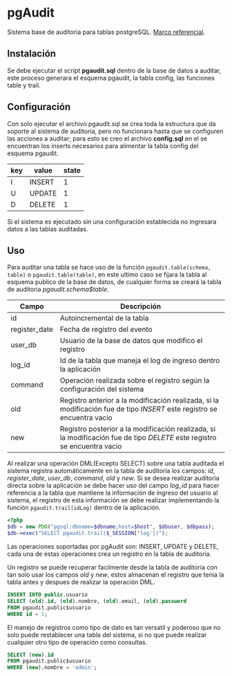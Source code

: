 pgAudit
=======
Sistema base de auditoria para tablas postgreSQL. [Marco referencial](http://www.juanluramirez.com/auditoria-bases-datos/).

Instalación
-----------
Se debe ejecutar el script **pgaudit.sql** dentro de la base de datos a auditar, este proceso generara el esquema pgaudit, la tabla config, las funciones table y trail.

Configuración
-------------
Con solo ejecutar el archivo pgaudit.sql se crea toda la estructura que da soporte al sistema de auditoria, pero no funcionara hasta que se configuren las acciones a auditar; para esto se creo el archivo **config.sql** en el se encuentran los inserts necesarios para alimentar la tabla config del esquema pgaudit.

| key | value | state |
|-----|-------|-------|
| I | INSERT | 1 |
| U | UPDATE | 1 |
| D | DELETE | 1 |

Si el sistema es ejecutado sin una configuración establecida no ingresara datos a las tablas auditadas.

Uso
---
Para auditar una tabla se hace uso de la función `pgaudit.table(schema, table)` o `pgaudit.table(table)`, en este ultimo caso se fijara la tabla al esquema publico de la base de datos, de cualquier forma se creará la tabla de auditoria *pgaudit.schema$table*.

| Campo | Descripción |
|-------|-------------|
| id | Autoincremental de la tabla |
| register_date | Fecha de registro del evento |
| user_db | Usuario de la base de datos que modifico el registro |
| log_id | Id de la tabla que maneja el log de ingreso dentro la aplicación |
| command | Operación realizada sobre el registro según la configuración del sistema |
| old | Registro anterior a la modificación realizada, si la modificación fue de tipo *INSERT* este registro se encuentra vacio |
| new | Registro posterior a la modificación realizada, si la modificación fue de tipo *DELETE* este registro se encuentra vacio |

Al realizar una operación DML(Excepto SELECT) sobre una tabla auditada el sistema registra automáticamente en la tabla de auditoria los campos: *id*, *register_date*, *user_db*, *command*, *old* y *new*. Si se desea realizar auditoria directa sobre la aplicación se debe hacer uso del campo *log_id* para hacer referencia a la tabla que mantiene la información de ingreso del usuario al sistema, el registro de esta información se debe realizar implementando la función `pgaudit.trail(idLog)` dentro de la aplicación.

```php
<?php
$db = new PDO("pgsql:dbname=$dbname;host=$host", $dbuser, $dbpass);
$db->exec("SELECT pgaudit.trail($_SESSION['log'])");
```

Las operaciones soportadas por pgAudit son: INSERT, UPDATE y DELETE, cada una de estas operaciones crea un registro en la tabla de auditoria.

Un registro se puede recuperar facilmente desde la tabla de auditoria con tan solo usar los campos *old* y *new*, estos almacenan el registro que tenia la tabla antes y despues de realizar la operación DML.

```sql
INSERT INTO public.usuario
SELECT (old).id, (old).nombre, (old).email, (old).password
FROM pgaudit.public$usuario
WHERE id = 1;
```

El manejo de registros como tipo de dato es tan versatil y poderoso que no solo puede restablecer una tabla del sistema, si no que puede realizar cualquier otro tipo de operación como consultas.

```sql
SELECT (new).id
FROM pgaudit.public$usuario
WHERE (new).nombre = 'admin';
```
